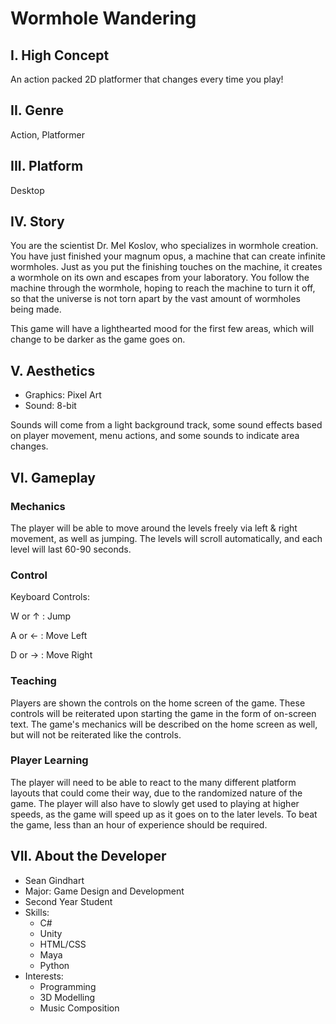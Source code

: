# Wormhole Wandering

## I. High Concept

An action packed 2D platformer that changes every time you play!

## II. Genre

Action, Platformer

## III. Platform

Desktop

## IV. Story

You are the scientist Dr. Mel Koslov, who specializes in wormhole creation. You have just finished your magnum opus, 
a machine that can create infinite wormholes. Just as you put the finishing touches on the machine, it creates a wormhole 
on its own and escapes from your laboratory. You follow the machine through the wormhole, hoping to reach the machine to 
turn it off, so that the universe is not torn apart by the vast amount of wormholes being made.

This game will have a lighthearted mood for the first few areas, which will change to be darker as the game goes on.

## V. Aesthetics

* Graphics: Pixel Art
* Sound: 8-bit

Sounds will come from a light background track, some sound effects based on player movement, 
menu actions, and some sounds to indicate area changes.

## VI. Gameplay

### Mechanics

The player will be able to move around the levels freely via left & right movement, as well as jumping.
The levels will scroll automatically, and each level will last 60-90 seconds.

### Control

Keyboard Controls:

W or ↑ : Jump

A or ← : Move Left

D or → : Move Right

### Teaching

Players are shown the controls on the home screen of the game. These controls will be reiterated upon starting the 
game in the form of on-screen text. The game's mechanics will be described on the home screen as well, but will not 
be reiterated like the controls.

### Player Learning

The player will need to be able to react to the many different platform layouts that could come their way, due to 
the randomized nature of the game. The player will also have to slowly get used to playing at higher speeds, as 
the game will speed up as it goes on to the later levels. To beat the game, less than an hour of experience should 
be required.

## VII. About the Developer

* Sean Gindhart
* Major: Game Design and Development
* Second Year Student
* Skills:
  * C#
  * Unity
  * HTML/CSS
  * Maya
  * Python
* Interests:
  * Programming
  * 3D Modelling
  * Music Composition
